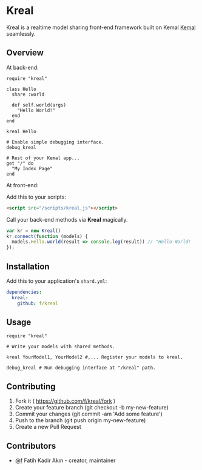 # Kreal

Kreal is a realtime model sharing front-end framework built on Kemal [Kemal](http://github.com/sdogruyol/kemal) seamlessly.

## Overview

At back-end:

```crystal
require "kreal"

class Hello
  share :world

  def self.world(args)
    "Hello World!"
  end
end

kreal Hello

# Enable simple debugging interface.
debug_kreal

# Rest of your Kemal app...
get "/" do
  "My Index Page"
end
```

At front-end:

Add this to your scripts:
```html
<script src="/scripts/kreal.js"></script>
```

Call your back-end methods via **Kreal** magically.
```js
var kr = new Kreal()
kr.connect(function (models) {
  models.Hello.world(result => console.log(result)) // "Hello World!
});
```

## Installation

Add this to your application's `shard.yml`:

```yaml
dependencies:
  kreal:
    github: f/kreal
```

## Usage

```crystal
require "kreal"

# Write your models with shared methods.

kreal YourModel1, YourModel2 #,... Register your models to kreal.

debug_kreal # Run debugging interface at "/kreal" path.
```

## Contributing

1. Fork it ( https://github.com/f/kreal/fork )
2. Create your feature branch (git checkout -b my-new-feature)
3. Commit your changes (git commit -am 'Add some feature')
4. Push to the branch (git push origin my-new-feature)
5. Create a new Pull Request

## Contributors

- [@f](https://github.com/f) Fatih Kadir Akın - creator, maintainer
